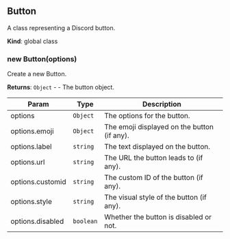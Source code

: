 <a name="Button"></a>

## Button
A class representing a Discord button.

**Kind**: global class  
<a name="new_Button_new"></a>

### new Button(options)
Create a new Button.

**Returns**: <code>Object</code> - - The button object.  

| Param | Type | Description |
| --- | --- | --- |
| options | <code>Object</code> | The options for the button. |
| options.emoji | <code>Object</code> | The emoji displayed on the button (if any). |
| options.label | <code>string</code> | The text displayed on the button. |
| options.url | <code>string</code> | The URL the button leads to (if any). |
| options.customid | <code>string</code> | The custom ID of the button (if any). |
| options.style | <code>string</code> | The visual style of the button (if any). |
| options.disabled | <code>boolean</code> | Whether the button is disabled or not. |

